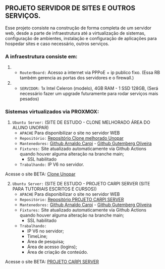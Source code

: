 ## PROJETO SERVIDOR DE SITES E OUTROS SERVIÇOS.

Esse projeto consiste na construção de forma completa de um servidor web, desde a parte de infraestrutura até a virtualização de sistemas, configuração de ambientes,
instalação e configuração de aplicações para hospedar sites e caso necessário, outros serviços.

### A infraestrutura consiste em:

1. - `RouterBoard:` Acesso a internet via PPPoE + ip publico fixo. (Essa RB também gerencia as portas dos servidores e o firewall.)
2. - `SERVIDOR:` 1x Intel Celeron (modelo), 4GB RAM - 1 SSD 128GB, (Será necessário fazer um upgrade futuramente para rodar serviços mais pesados) 

### Sistemas virtualizados via PROXMOX:

1. `Ubuntu Server:` (SITE DE ESTUDO - CLONE MELHORADO ÁREA DO ALUNO UNOPAR)
    - `APACHE` Para disponibilizar o site no servidor WEB
    - `Repositório:` [Repositório Clone melhorado Unopar](https://github.com/arnaldocarpi/carteirinha-unopar)
    - `Mantenedores:` [Github Arnaldo Carpi](https://github.com/arnaldocarpi) - [Github Gutemberg Oliveira](https://github.com/OliveiraGutemberg)
    - `Fixtures:` Site atualizado automaticamente via Github Actions quando houver alguma alteração na branche main;
        -   SSL habilitado
    - `Trabalhando:` IP V6 no servidor.

Acesse o site BETA: [Clone Unopar](https://loginunopar.zapto.org:444)

2. `Ubuntu Server:` (SITE DE ESTUDO - PROJETO CARPI SERVER (SITE PARA TUTORIAIS ESCRITOS E CURSOS))
    - `APACHE` Para disponibilizar o site no servidor WEB
    - `Repositório:` [Repositório PROJETO CARPI SERVER](https://github.com/arnaldocarpi/Site-principal)
    - `Mantenedores:` [Github Arnaldo Carpi](https://github.com/arnaldocarpi) - [Github Gutemberg Oliveira](https://github.com/OliveiraGutemberg)
    - `Fixtures:` Site atualizado automaticamente via Github Actions quando houver alguma alteração na branche main;
        -   SSL habilitado
    - `Trabalhando:` 
        - IP V6 no servidor;
        - TimeLine;
        - Área de pesquisa;
        - Área de acesso (logins);
        - Área de criação de conteúdo.

Acesse o site BETA: [PROJETO CARPI SERVER](https://carpi.serveblog.net)
